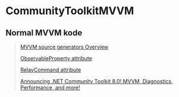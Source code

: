 # CommunityToolkitMVVM

## Normal MVVM kode

> [MVVM source generators Overview](https://learn.microsoft.com/en-us/dotnet/communitytoolkit/mvvm/generators/overview)
> 
> [ObservableProperty attribute](https://learn.microsoft.com/en-us/dotnet/communitytoolkit/mvvm/generators/observableproperty)
> 
> [RelayCommand attribute](https://learn.microsoft.com/en-us/dotnet/communitytoolkit/mvvm/generators/relaycommand)
> 
>[Announcing .NET Community Toolkit 8.0! MVVM, Diagnostics, Performance, and more!](https://devblogs.microsoft.com/dotnet/announcing-the-dotnet-community-toolkit-800/)


